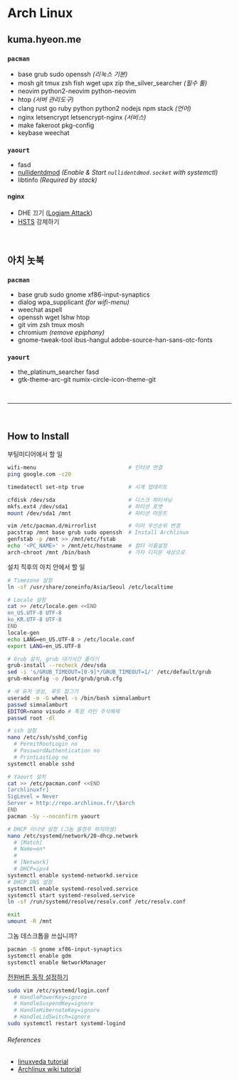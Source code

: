 Arch Linux
========

kuma.hyeon.me
--------
### `pacman`
- base grub sudo openssh *(리눅스 기본)*
- mosh git tmux zsh fish wget upx zip the_silver_searcher *(필수 툴)*
- neovim python2-neovim python-neovim
- htop *(서버 관리도구)*
- clang rust go ruby python python2 nodejs npm stack *(언어)*
- nginx letsencrypt letsencrypt-nginx *(서비스)*
- make fakeroot pkg-config
- keybase weechat

### `yaourt`
- fasd
- [nullidentdmod] *(Enable & Start `nullidentdmod.socket` with systemctl)*
- libtinfo *(Required by stack)*

[nullidentdmod]: https://wiki.archlinux.org/index.php/Identd_Setup

#### nginx
- DHE 끄기 ([Logjam Attack](https://weakdh.org))
- [HSTS](https://scotthelme.co.uk/setting-up-hsts-in-nginx) 강제하기

<br>

아치 놋북
--------

### `pacman`
- base grub sudo gnome xf86-input-synaptics
- dialog wpa_supplicant *(for wifi-menu)*
- weechat aspell
- openssh wget lshw htop
- git vim zsh tmux mosh
- chromium *(remove epiphany)*
- gnome-tweak-tool ibus-hangul adobe-source-han-sans-otc-fonts

### `yaourt`
- the_platinum_searcher fasd
- gtk-theme-arc-git numix-circle-icon-theme-git



<br>

--------

<br>



How to Install
--------
부팅미디어에서 할 일
```bash
wifi-menu                             # 인터넷 연결
ping google.com -c20

timedatectl set-ntp true              # 시계 업데이트

cfdisk /dev/sda                       # 디스크 파티셔닝
mkfs.ext4 /dev/sda1                   # 파티션 포맷
mount /dev/sda1 /mnt                  # 파티션 마운트

vim /etc/pacman.d/mirrorlist          # 미러 우선순위 변경
pacstrap /mnt base grub sudo openssh  # Install Archlinux
genfstab -p /mnt >> /mnt/etc/fstab
echo '<PC_NAME>' > /mnt/etc/hostname  # 컴터 이름설정
arch-chroot /mnt /bin/bash            # 가자 디지몬 세상으로
```

설치 직후의 아치 안에서 할 일
```bash
# Timezone 설정
ln -sf /usr/share/zoneinfo/Asia/Seoul /etc/localtime

# Locale 설정
cat >> /etc/locale.gen <<END
en_US.UTF-8 UTF-8
ko_KR.UTF-8 UTF-8
END
locale-gen
echo LANG=en_US.UTF-8 > /etc/locale.conf
export LANG=en_US.UTF-8

# Grub 설치, grub 대기시간 줄이기
grub-install --recheck /dev/sda
sed -i 's/GRUB_TIMEOUT=[0-9]*/GRUB_TIMEOUT=1/' /etc/default/grub
grub-mkconfig -o /boot/grub/grub.cfg

# 새 유저 생성, 루트 잠그기
useradd -m -G wheel -s /bin/bash simnalamburt
passwd simnalamburt
EDITOR=nano visudo # 특정 라인 주석해제
passwd root -dl

# ssh 설정
nano /etc/ssh/sshd_config
  # PermitRootLogin no
  # PasswordAuthentication no
  # PrintLastLog no
systemctl enable sshd

# Yaourt 설치
cat >> /etc/pacman.conf <<END
[archlinuxfr]
SigLevel = Never
Server = http://repo.archlinux.fr/\$arch
END
pacman -Sy --noconfirm yaourt

# DHCP 이너넷 설정 (그놈 쓸경우 하지마셈)
nano /etc/systemd/network/20-dhcp.network
  # [Match]
  # Name=en*
  #
  # [Network]
  # DHCP=ipv4
systemctl enable systemd-networkd.service
# DHCP DNS 설정
systemctl enable systemd-resolved.service
systemctl start systemd-resolved.service
ln -sf /run/systemd/resolve/resolv.conf /etc/resolv.conf

exit
umount -R /mnt
```

그놈 데스크톱을 쓰십니까?
```bash
pacman -S gnome xf86-input-synaptics
systemctl enable gdm
systemctl enable NetworkManager
```

[전원버튼 동작 설정하기](http://unix.stackexchange.com/a/52645)
```bash
sudo vim /etc/systemd/login.conf
  # HandlePowerKey=ignore
  # HandleSuspendKey=ignore
  # HandleHibernateKey=ignore
  # HandleLidSwitch=ignore
sudo systemctl restart systemd-logind
```

###### References
- [linuxveda tutorial](http://www.linuxveda.com/2014/06/07/arch-linux-tutorial)
- [Archlinux wiki tutorial](https://wiki.archlinux.org/index.php/Installation_guide)
